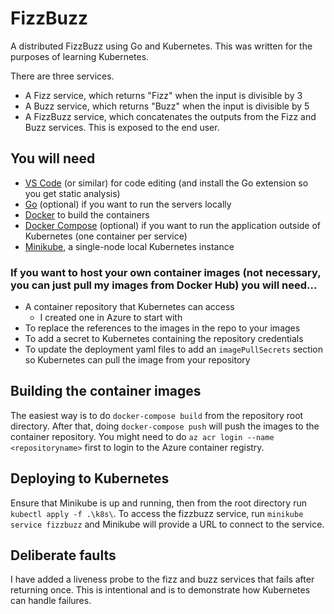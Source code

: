 # FizzBuzz
A distributed FizzBuzz using Go and Kubernetes. This was written for the purposes of learning Kubernetes.

There are three services.
* A Fizz service, which returns "Fizz" when the input is divisible by 3
* A Buzz service, which returns "Buzz" when the input is divisible by 5
* A FizzBuzz service, which concatenates the outputs from the Fizz and Buzz services. This is exposed to the end user.

## You will need

* [VS Code](https://code.visualstudio.com/) (or similar) for code editing (and install the Go extension so you get static analysis)
* [Go](https://golang.org/) (optional) if you want to run the servers locally
* [Docker](https://www.docker.com/) to build the containers
* [Docker Compose](https://docs.docker.com/compose/) (optional) if you want to run the application outside of Kubernetes (one container per service)
* [Minikube](https://minikube.sigs.k8s.io/docs/start/), a single-node local Kubernetes instance

### If you want to host your own container images (not necessary, you can just pull my images from Docker Hub) you will need...
* A container repository that Kubernetes can access
    * I created one in Azure to start with
* To replace the references to the images in the repo to your images
* To add a secret to Kubernetes containing the repository credentials
* To update the deployment yaml files to add an `imagePullSecrets` section so Kubernetes can pull the image from your repository

## Building the container images
The easiest way is to do `docker-compose build` from the repository root directory. After that, doing `docker-compose push` will push the images to the container repository. You might need to do `az acr login --name <repositoryname>` first to login to the Azure container registry.

## Deploying to Kubernetes
Ensure that Minikube is up and running, then from the root directory run `kubectl apply -f .\k8s\`. To access the fizzbuzz service, run `minikube service fizzbuzz` and Minikube will provide a URL to connect to the service.

## Deliberate faults
I have added a liveness probe to the fizz and buzz services that fails after returning once. This is intentional and is to demonstrate how Kubernetes can handle failures.
